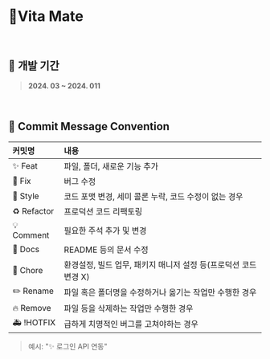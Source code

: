 # Vita Mate
<br>

## 👀 개발 기간
> **2024. 03 ~ 2024. 011**
<br>

## 📃 Commit Message Convention
|커밋명|내용|
|:------|:---|
|✨ Feat|파일, 폴더, 새로운 기능 추가|
|🐛 Fix|버그 수정|
|🎨 Style|코드 포맷 변경, 세미 콜론 누락, 코드 수정이 없는 경우|
|♻️ Refactor|프로덕션 코드 리팩토링|
|💡 Comment|필요한 주석 추가 및 변경|
|📝 Docs|README 등의 문서 수정|
|🔧 Chore|환경설정, 빌드 업무, 패키지 매니저 설정 등(프로덕션 코드 변경 X)|
|✏️ Rename|파일 혹은 폴더명을 수정하거나 옮기는 작업만 수행한 경우|
|🔥 Remove|파일 등을 삭제하는 작업만 수행한 경우|
|🚑️ !HOTFIX|급하게 치명적인 버그를 고쳐야하는 경우|
> 예시: "✨ 로그인 API 연동"
